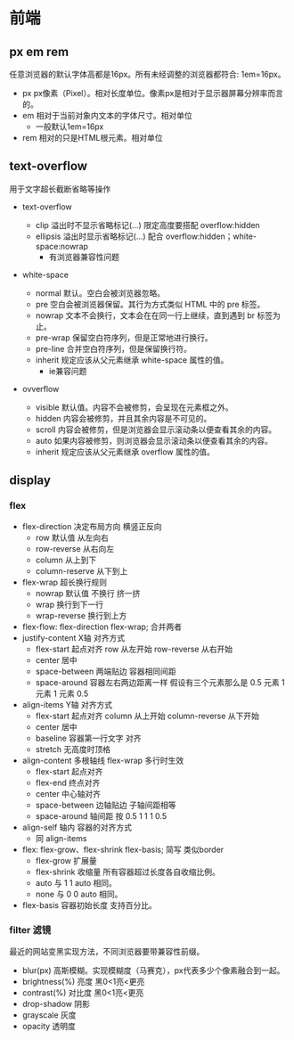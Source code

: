 # 前端

## px em rem

任意浏览器的默认字体高都是16px。所有未经调整的浏览器都符合: 1em=16px。

- px px像素（Pixel）。相对长度单位。像素px是相对于显示器屏幕分辨率而言的。
- em 相对于当前对象内文本的字体尺寸。相对单位
  - 一般默认1em=16px
- rem 相对的只是HTML根元素。相对单位

## text-overflow

用于文字超长截断省略等操作

- text-overflow
  - clip 溢出时不显示省略标记(...) 限定高度要搭配 overflow:hidden
  - ellipsis 溢出时显示省略标记(...) 配合 overflow:hidden；white-space:nowrap
    - 有浏览器兼容性问题

- white-space
  - normal 默认。空白会被浏览器忽略。
  - pre 空白会被浏览器保留。其行为方式类似 HTML 中的 pre 标签。
  - nowrap 文本不会换行，文本会在在同一行上继续，直到遇到 br 标签为止。
  - pre-wrap 保留空白符序列，但是正常地进行换行。
  - pre-line 合并空白符序列，但是保留换行符。
  - inherit 规定应该从父元素继承 white-space 属性的值。
    - ie兼容问题
- ovverflow
  - visible 默认值。内容不会被修剪，会呈现在元素框之外。
  - hidden 内容会被修剪，并且其余内容是不可见的。
  - scroll 内容会被修剪，但是浏览器会显示滚动条以便查看其余的内容。
  - auto 如果内容被修剪，则浏览器会显示滚动条以便查看其余的内容。
  - inherit 规定应该从父元素继承 overflow 属性的值。

## display

### flex

- flex-direction 决定布局方向 横竖正反向
  - row 默认值 从左向右
  - row-reverse 从右向左
  - column 从上到下
  - column-reserve 从下到上
- flex-wrap  超长换行规则
  - nowrap 默认值 不换行 挤一挤
  - wrap 换行到下一行
  - wrap-reverse 换行到上方
- flex-flow: flex-direction flex-wrap; 合并两者
- justify-content X轴 对齐方式
  - flex-start 起点对齐 row 从左开始 row-reverse 从右开始
  - center 居中
  - space-between 两端贴边  容器相同间距
  - space-around  容器左右两边距离一样 假设有三个元素那么是 0.5 元素 1 元素 1 元素 0.5
- align-items Y轴 对齐方式
  - flex-start 起点对齐 column 从上开始 column-reverse 从下开始
  - center 居中
  - baseline  容器第一行文字 对齐
  - stretch 无高度时顶格
- align-content 多根轴线 flex-wrap 多行时生效
  - flex-start 起点对齐
  - flex-end 终点对齐
  - center 中心轴对齐
  - space-between 边轴贴边 子轴间距相等
  - space-around 轴间距 按 0.5 1 1 1 0.5
- align-self 轴内 容器的对齐方式
  - 同 align-items
- flex: flex-grow、flex-shrink flex-basis; 简写 类似border
  - flex-grow 扩展量
  - flex-shrink 收缩量 所有容器超过长度各自收缩比例。
  - auto 与 1 1 auto 相同。
  - none 与 0 0 auto 相同。
- flex-basis 容器初始长度 支持百分比。

### filter 滤镜

最近的网站变黑实现方法，不同浏览器要带兼容性前缀。

- blur(px) 高斯模糊。实现模糊度（马赛克），px代表多少个像素融合到一起。
- brightness(%)	亮度 黑0<1亮<更亮
- contrast(%)	对比度 黑0<1亮<更亮
- drop-shadow 阴影
- grayscale 灰度
- opacity 透明度
